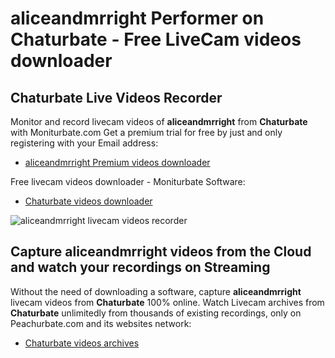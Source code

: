 # aliceandmrright Performer on Chaturbate - Free LiveCam videos downloader

## Chaturbate Live Videos Recorder

Monitor and record livecam videos of **aliceandmrright** from **Chaturbate** with Moniturbate.com
Get a premium trial for free by just and only registering with your Email address:
* [aliceandmrright Premium videos downloader](https://moniturbate.com/request-demo-licence-key.html)

Free livecam videos downloader - Moniturbate Software:
* [Chaturbate videos downloader](https://moniturbate.com/moniturbate-download-software.html)

![aliceandmrright livecam videos recorder](https://peachurnet.com/templates/moniturbate-software.png)


## Capture aliceandmrright videos from the Cloud and watch your recordings on Streaming

Without the need of downloading a software, capture **aliceandmrright** livecam videos from **Chaturbate** 100% online.
Watch Livecam archives from **Chaturbate** unlimitedly from thousands of existing recordings, only on Peachurbate.com and its websites network:
* [Chaturbate videos archives](https://peachurnet.com/)